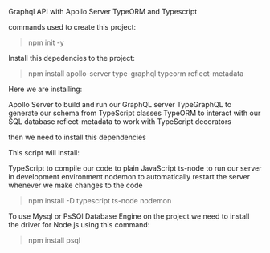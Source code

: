 Graphql API with Apollo Server TypeORM and Typescript

commands used to create this project:

> npm init -y

Install this depedencies to the project:

> npm install apollo-server type-graphql typeorm reflect-metadata

Here we are installing:

Apollo Server to build and run our GraphQL server
TypeGraphQL to generate our schema from TypeScript classes
TypeORM to interact with our SQL database
reflect-metadata to work with TypeScript decorators

then we need to install this dependencies 

This script will install:

TypeScript to compile our code to plain JavaScript
ts-node to run our server in development environment
nodemon to automatically restart the server whenever we make changes to the code

> npm install -D typescript ts-node nodemon

To use Mysql or PsSQl Database Engine on the project we need to install the driver for Node.js using this command:

> npm install psql